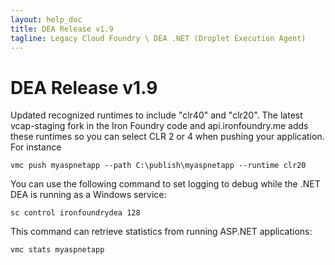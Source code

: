 ```yaml
---
layout: help_doc
title: DEA Release v1.9
tagline: Legacy Cloud Foundry \ DEA .NET (Droplet Execution Agent)
---
```


# DEA Release v1.9

Updated recognized runtimes to include "clr40" and "clr20". The latest vcap-staging fork in the Iron Foundry code and api.ironfoundry.me adds these runtimes so you can select CLR 2 or 4 when pushing your application. For instance

	vmc push myaspnetapp --path C:\publish\myaspnetapp --runtime clr20

You can use the following command to set logging to debug while the .NET DEA is running as a Windows service:

	sc control ironfoundrydea 128

This command can retrieve statistics from running ASP.NET applications:

	vmc stats myaspnetapp